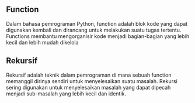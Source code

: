 ## Function 

Dalam bahasa pemrograman Python, function adalah blok kode yang dapat digunakan kembali dan dirancang untuk melakukan suatu tugas tertentu. Functions membantu mengorganisir kode menjadi bagian-bagian yang lebih kecil dan lebih mudah dikelola

## Rekursif

Rekursif adalah teknik dalam pemrograman di mana sebuah function memanggil dirinya sendiri untuk menyelesaikan suatu masalah. Rekursi sering digunakan untuk menyelesaikan masalah yang dapat dipecah menjadi sub-masalah yang lebih kecil dan identik.